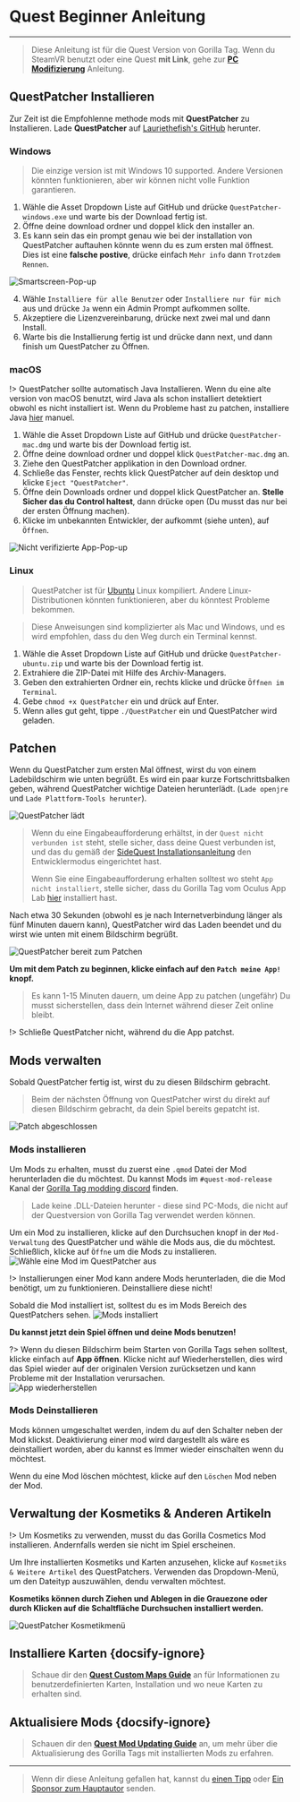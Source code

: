 # Quest Beginner Anleitung
---
>
> Diese Anleitung ist für die Quest Version von Gorilla Tag. Wenn du SteamVR benutzt oder eine Quest **mit Link**, gehe zur [**PC Modifizierung**](pc-guide) Anleitung.

<div class="horizontal bordered" data-ea-publisher="gorillatagmodding-burrito-software" data-ea-type="image" data-ea-manual="true" id="quest-mod-guide"></div>

## QuestPatcher Installieren

Zur Zeit ist die Empfohlenne methode mods mit **QuestPatcher** zu Installieren. Lade **QuestPatcher** auf [Lauriethefish's GitHub](https://github.com/Lauriethefish/QuestPatcher/releases/latest) herunter.

### Windows

> Die einzige version ist mit Windows 10 supported. Andere Versionen könnten funktionieren, aber wir können nicht volle Funktion garantieren.

1. Wähle die Asset Dropdown Liste auf GitHub und drücke `QuestPatcher-windows.exe` und warte bis der Download fertig ist.
2. Öffne deine download ordner und doppel klick den installer an.
3. Es kann sein das ein prompt genau wie bei der installation von QuestPatcher auftauhen könnte wenn du es zum ersten mal öffnest. Dies ist eine **falsche postive**, drücke einfach `Mehr info` dann `Trotzdem Rennen`.

![Smartscreen-Pop-up](../docs/files/questpatchersmartscreen.png)

4. Wähle `Installiere für alle Benutzer` oder `Installiere nur für mich` aus und drücke `Ja` wenn ein Admin Prompt aufkommen sollte.
5. Akzeptiere die Lizenzvereinbarung, drücke next zwei mal und dann Install.
6. Warte bis die Installierung fertig ist und drücke dann next, und dann finish um QuestPatcher zu Öffnen.


### macOS

!> QuestPatcher sollte automatisch Java Installieren. Wenn du eine alte version von macOS benutzt, wird Java als schon installiert detektiert obwohl es nicht installiert ist. Wenn du Probleme hast zu patchen, installiere Java [hier](https://www.java.com/en/) manuel.

1. Wähle die Asset Dropdown Liste auf GitHub und drücke `QuestPatcher-mac.dmg` und warte bis der Download fertig ist.
2. Öffne deine download ordner und doppel klick `QuestPatcher-mac.dmg` an.
3. Ziehe den QuestPatcher applikation in den Download ordner.
4. Schließe das Fenster, rechts klick QuestPatcher auf dein desktop und klicke `Eject "QuestPatcher"`.
5. Öffne dein Downloads ordner und doppel klick QuestPatcher an. **__Stelle Sicher das du Control haltest__**, dann drücke open (Du musst das nur bei der ersten Öffnung machen).
6. Klicke im unbekannten Entwickler, der aufkommt (siehe unten), auf `Öffnen`.

![Nicht verifizierte App-Pop-up](../docs/files/questpatchermacunverified.png)


### Linux

> QuestPatcher ist für [Ubuntu](https://ubuntu.com/) Linux kompiliert. Andere Linux-Distributionen könnten funktionieren, aber du könntest Probleme bekommen.

> Diese Anweisungen sind komplizierter als Mac und Windows, und es wird empfohlen, dass du den Weg durch ein Terminal kennst.

1. Wähle die Asset Dropdown Liste auf GitHub und drücke `QuestPatcher-ubuntu.zip` und warte bis der Download fertig ist.
2. Extrahiere die ZIP-Datei mit Hilfe des Archiv-Managers.
3. Geben den extrahierten Ordner ein, rechts klicke und drücke `Öffnen im Terminal`.
4. Gebe `chmod +x QuestPatcher` ein und drück auf Enter.
5. Wenn alles gut geht, tippe `./QuestPatcher` ein und QuestPatcher wird geladen.

## Patchen

Wenn du QuestPatcher zum ersten Mal öffnest, wirst du von einem Ladebildschirm wie unten begrüßt. Es wird ein paar kurze Fortschrittsbalken geben, während QuestPatcher wichtige Dateien herunterlädt. (`Lade openjre` und `Lade Plattform-Tools herunter`).

![QuestPatcher lädt](../docs/files/questpatcherloading.png)

> Wenn du eine Eingabeaufforderung erhältst, in der `Quest nicht verbunden ist` steht, stelle sicher, dass deine Quest verbunden ist, und das du gemäß der [SideQuest Installationsanleitung](https://sidequestvr.com/setup-howto) den Entwicklermodus eingerichtet hast. 
> 
> Wenn Sie eine Eingabeaufforderung erhalten solltest wo steht `App nicht installiert`, stelle sicher, dass du Gorilla Tag vom Oculus App Lab [hier](https://www.oculus.com/experiences/quest/4979055762136823/) installiert hast.


Nach etwa 30 Sekunden (obwohl es je nach Internetverbindung länger als fünf Minuten dauern kann), QuestPatcher wird das Laden beendet und du wirst wie unten mit einem Bildschirm begrüßt.

![QuestPatcher bereit zum Patchen](../docs/files/questpatcherpatch.png)

**Um mit dem Patch zu beginnen, klicke einfach auf den `Patch meine App!` knopf.**

> Es kann 1-15 Minuten dauern, um deine App zu patchen (ungefähr) Du musst sicherstellen, dass dein Internet während dieser Zeit online bleibt.

!> Schließe QuestPatcher nicht, während du die App patchst.

## Mods verwalten

Sobald QuestPatcher fertig ist, wirst du zu diesen Bildschirm gebracht.

> Beim der nächsten Öffnung von QuestPatcher wirst du direkt auf diesen Bildschirm gebracht, da dein Spiel bereits gepatcht ist.

![Patch abgeschlossen](../docs/files/questpatcherpatched.png)

### Mods installieren

Um Mods zu erhalten, musst du zuerst eine `.qmod` Datei der Mod herunterladen die du möchtest. Du kannst Mods im `#quest-mod-release` Kanal der [Gorilla Tag modding discord](https://discord.gg/b2MhDBAzTv) finden.

> Lade keine .DLL-Dateien herunter - diese sind PC-Mods, die nicht auf der Questversion von Gorilla Tag verwendet werden können.

Um ein Mod zu installieren, klicke auf den Durchsuchen knopf in der `Mod-Verwaltung` des QuestPatcher und wähle die Mods aus, die du möchtest. Schließlich, klicke auf `Öffne` um die Mods zu installieren. ![Wähle eine Mod im QuestPatcher aus](../docs/files/questpatcherselectmod.png)

!> Installierungen einer Mod kann andere Mods herunterladen, die die Mod benötigt, um zu funktionieren. Deinstalliere diese nicht!

Sobald die Mod installiert ist, solltest du es im Mods Bereich des QuestPatchers sehen. ![Mods installiert](../docs/files/questpatcherinstalledmods.png)

**Du kannst jetzt dein Spiel öffnen und deine Mods benutzen!**

?> Wenn du diesen Bildschirm beim Starten von Gorilla Tags sehen solltest, klicke einfach auf **App öffnen**. Klicke nicht auf Wiederherstellen, dies wird das Spiel wieder auf der originalen Version zurücksetzen und kann Probleme mit der Installation verursachen.  
![App wiederherstellen](../docs/files/restoreapp.png)

### Mods Deinstallieren

Mods können umgeschaltet werden, indem du auf den Schalter neben der Mod klickst. Deaktivierung einer mod wird dargestellt als wäre es deinstalliert worden, aber du kannst es Immer wieder einschalten wenn du möchtest.


Wenn du eine Mod löschen möchtest, klicke auf den `Löschen` Mod neben der Mod.

## Verwaltung der Kosmetiks & Anderen Artikeln

!> Um Kosmetiks zu verwenden, musst du das Gorilla Cosmetics Mod installieren. Andernfalls werden sie nicht im Spiel erscheinen.

Um Ihre installierten Kosmetiks und Karten anzusehen, klicke auf `Kosmetiks & Weitere Artikel` des QuestPatchers. Verwenden das Dropdown-Menü, um den Dateityp auszuwählen, dendu verwalten möchtest.

**Kosmetiks können durch Ziehen und Ablegen in die Grauezone oder durch Klicken auf die Schaltfläche Durchsuchen installiert werden.**

![QuestPatcher Kosmetikmenü](../docs/files/questpatcherotheritems.png)

## Installiere Karten {docsify-ignore}

> Schaue dir den [**Quest Custom Maps Guide**](quest-maploading) an für Informationen zu benutzerdefinierten Karten, Installation und wo neue Karten zu erhalten sind.

## Aktualisiere Mods {docsify-ignore}

> Schauen dir den [**Quest Mod Updating Guide**](quest-updating) an, um mehr über die Aktualisierung des Gorilla Tags mit installierten Mods zu erfahren.

---

> Wenn dir diese Anleitung gefallen hat, kannst du [einen Tipp](https://streamelements.com/burritosoft/tip) oder [Ein Sponsor zum Hauptautor](https://github.com/sponsors/burritosoftware) senden.
